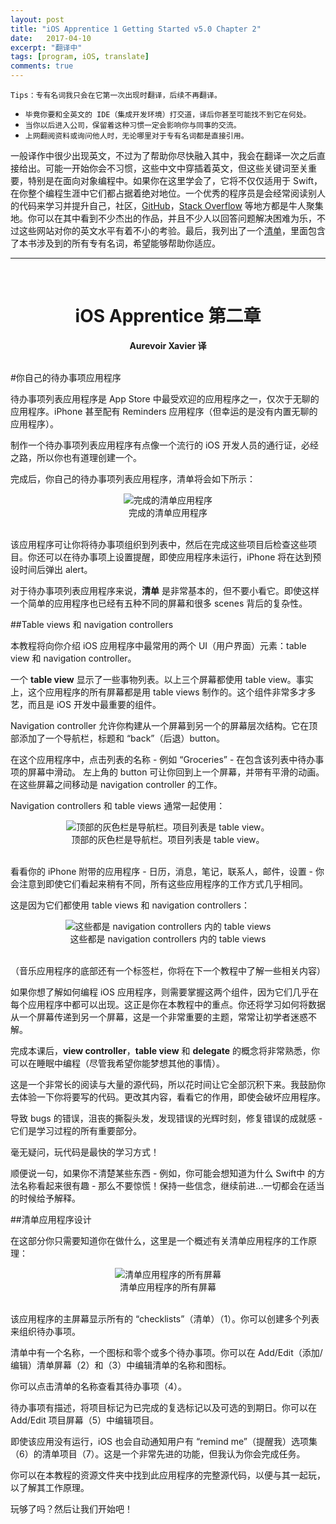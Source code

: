 ```yaml
---
layout: post
title: "iOS Apprentice 1 Getting Started v5.0 Chapter 2"
date:   2017-04-10
excerpt: "翻译中"
tags: [program, iOS, translate]
comments: true
---
```


`Tips：专有名词我只会在它第一次出现时翻译，后续不再翻译。`

- `毕竟你要和全英文的 IDE（集成开发环境）打交道，译后你甚至可能找不到它在何处。`
- `当你以后进入公司，保留着这种习惯一定会影响你与同事的交流。`
- `上网翻阅资料或询问他人时，无论哪里对于专有名词都是直接引用。`

一般译作中很少出现英文，不过为了帮助你尽快融入其中，我会在翻译一次之后直接给出。可能一开始你会不习惯，这些中文中穿插着英文，但这些关键词至关重要，特别是在面向对象编程中。如果你在这里学会了，它将不仅仅适用于 Swift，在你整个编程生涯中它们都占据着绝对地位。一个优秀的程序员是会经常阅读别人的代码来学习并提升自己，社区，[GitHub](https://www.github.com/)，[Stack Overflow](https://stackoverflow.com/) 等地方都是牛人聚集地。你可以在其中看到不少杰出的作品，并且不少人以回答问题解决困难为乐，不过这些网站对你的英文水平有着不小的考验。最后，我列出了一个[清单](http://uvwvu.com/iOSkeyword)，里面包含了本书涉及到的所有专有名词，希望能够帮助你适应。

---

<br>

<h1 align="center">iOS Apprentice 第二章</h1>

<center><strong>Aurevoir Xavier 译</strong></center>

<br>

#你自己的待办事项应用程序

待办事项列表应用程序是 App Store 中最受欢迎的应用程序之一，仅次于无聊的应用程序。iPhone 甚至配有 Reminders 应用程序（但幸运的是没有内置无聊的应用程序）。

制作一个待办事项列表应用程序有点像一个流行的 iOS 开发人员的通行证，必经之路，所以你也有道理创建一个。

完成后，你自己的待办事项列表应用程序，清单将会如下所示：

<div align="center"><img alt="完成的清单应用程序" src="http://imgur.com/36bdaK8.png"/></div><center>完成的清单应用程序</center>

<br>

该应用程序可让你将待办事项组织到列表中，然后在完成这些项目后检查这些项目。你还可以在待办事项上设置提醒，即使应用程序未运行，iPhone 将在达到预设时间后弹出 alert。

对于待办事项列表应用程序来说，**清单** 是非常基本的，但不要小看它。即使这样一个简单的应用程序也已经有五种不同的屏幕和很多 scenes 背后的复杂性。

##Table views 和 navigation controllers

本教程将向你介绍 iOS 应用程序中最常用的两个 UI（用户界面）元素：table view 和 navigation controller。

一个 **table view** 显示了一些事物列表。以上三个屏幕都使用 table view。事实上，这个应用程序的所有屏幕都是用 table views 制作的。这个组件非常多才多艺，而且是 iOS 开发中最重要的组件。

Navigation controller 允许你构建从一个屏幕到另一个的屏幕层次结构。它在顶部添加了一个导航栏，标题和 “back”（后退）button。

在这个应用程序中，点击列表的名称 - 例如 “Groceries” - 在包含该列表中待办事项的屏幕中滑动。 左上角的 button 可让你回到上一个屏幕，并带有平滑的动画。在这些屏幕之间移动是 navigation controller 的工作。

Navigation controllers 和 table views 通常一起使用：

<div align="center"><img alt="顶部的灰色栏是导航栏。项目列表是 table view。" src="http://imgur.com/RenMs3z.png"/></div><center>顶部的灰色栏是导航栏。项目列表是 table view。</center>

<br>

看看你的 iPhone 附带的应用程序 - 日历，消息，笔记，联系人，邮件，设置 - 你会注意到即使它们看起来稍有不同，所有这些应用程序的工作方式几乎相同。

这是因为它们都使用 table views 和 navigation controllers：

<div align="center"><img alt="这些都是 navigation controllers 内的 table views" src="http://imgur.com/ZdiLvJf.png"/></div><center>这些都是 navigation controllers 内的 table views</center>

<br>

（音乐应用程序的底部还有一个标签栏，你将在下一个教程中了解一些相关内容）

如果你想了解如何编程 iOS 应用程序，则需要掌握这两个组件，因为它们几乎在每个应用程序中都可以出现。这正是你在本教程中的重点。你还将学习如何将数据从一个屏幕传递到另一个屏幕，这是一个非常重要的主题，常常让初学者迷惑不解。

完成本课后，**view controller**，**table view** 和 **delegate** 的概念将非常熟悉，你可以在睡眠中编程（尽管我希望你能梦想其他的事情）。

这是一个非常长的阅读与大量的源代码，所以花时间让它全部沉积下来。我鼓励你去体验一下你将要写的代码。更改其内容，看看它的作用，即使会破坏应用程序。

导致 bugs 的错误，沮丧的撕裂头发，发现错误的光辉时刻，修复错误的成就感 - 它们是学习过程的所有重要部分。

毫无疑问，玩代码是最快的学习方式！

顺便说一句，如果你不清楚某些东西 - 例如，你可能会想知道为什么 Swift中 的方法名称看起来很有趣 - 那么不要惊慌！保持一些信念，继续前进...一切都会在适当的时候给予解释。

##清单应用程序设计

在这部分你只需要知道你在做什么，这里是一个概述有关清单应用程序的工作原理：

<div align="center"><img alt="清单应用程序的所有屏幕" src="http://imgur.com/t5rRjEg.png"/></div><center>清单应用程序的所有屏幕</center>

<br>

该应用程序的主屏幕显示所有的 “checklists”（清单）（1）。你可以创建多个列表来组织待办事项。

清单中有一个名称，一个图标和零个或多个待办事项。你可以在 Add/Edit（添加/编辑）清单屏幕（2）和（3）中编辑清单的名称和图标。

你可以点击清单的名称查看其待办事项（4）。

待办事项有描述，将项目标记为已完成的复选标记以及可选的到期日。你可以在 Add/Edit 项目屏幕（5）中编辑项目。

即使该应用没有运行，iOS 也会自动通知用户有 “remind me”（提醒我）选项集（6）的清单项目（7）。这是一个非常先进的功能，但我认为你会完成任务。

你可以在本教程的资源文件夹中找到此应用程序的完整源代码，以便与其一起玩，以了解其工作原理。

玩够了吗？然后让我们开始吧！

